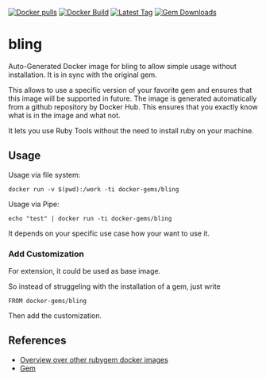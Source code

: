 [![Docker pulls](https://img.shields.io/docker/pulls/rubygem/bling.svg)](https://hub.docker.com/r/rubygem/bling/)
[![Docker Build](https://img.shields.io/docker/automated/rubygem/bling.svg)](https://hub.docker.com/r/rubygem/bling/)
[![Latest Tag](https://img.shields.io/github/tag/docker-rubygem/bling.svg)](https://hub.docker.com/r/rubygem/bling/)
[![Gem Downloads](https://img.shields.io/gem/dt/bling.svg)](https://rubygems.org/gems/bling/)
# bling

Auto-Generated Docker image for bling to allow simple usage without installation.
It is in sync with the original gem.

This allows to use a specific version of your favorite gem and ensures that this image will be supported in future.
The image is generated automatically from a github repository by Docker Hub.
This ensures that you exactly know what is in the image and what not.

It lets you use Ruby Tools without the need to install ruby on your machine.

## Usage

Usage via file system:

`docker run -v $(pwd):/work -ti docker-gems/bling`

Usage via Pipe:

`echo "test" | docker run -ti docker-gems/bling`

It depends on your specific use case how your want to use it.

### Add Customization

For extension, it could be used as base image.

So instead of struggeling with the installation of a gem, just write

`FROM docker-gems/bling`

Then add the customization.

## References

 - [Overview over other rubygem docker images](https://github.com/thinkbot/docker-rubygem)
 - [Gem](https://rubygems.org/gems/bling/)
